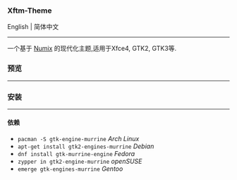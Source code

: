 ### Xftm-Theme

English | 简体中文

---

一个基于 [Numix][1] 的现代化主题,适用于Xfce4, GTK2, GTK3等.

### 预览
---

### 安装
---

#### 依赖

- `pacman -S gtk-engine-murrine` *Arch Linux*
- `apt-get install gtk2-engines-murrine` *Debian*
- `dnf install gtk-murrine-engine` *Fedora*
- `zypper in gtk2-engine-murrine` *openSUSE*
- `emerge gtk-engines-murrine` *Gentoo*


[1]: https://github.com/shimmerproject/Numix